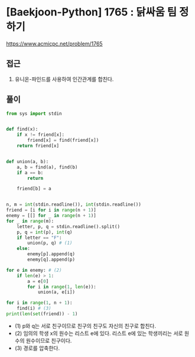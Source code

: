 [Baekjoon-Python] 1765 : 닭싸움 팀 정하기
=
<https://www.acmicpc.net/problem/1765>


접근
--


1. 유니온-파인드를 사용하여 인간관계를 합친다.


풀이
--



```python
from sys import stdin


def find(x):
    if x != friend[x]:
        friend[x] = find(friend[x])
    return friend[x]


def union(a, b):
    a, b = find(a), find(b)
    if a == b:
        return

    friend[b] = a


n, m = int(stdin.readline()), int(stdin.readline())
friend = [i for i in range(n + 1)]
enemy = [[] for _ in range(n + 1)]
for _ in range(m):
    letter, p, q = stdin.readline().split()
    p, q = int(p), int(q)
    if letter == "F":
        union(p, q) # (1)
    else:
        enemy[p].append(q)
        enemy[q].append(p)

for e in enemy: # (2)
    if len(e) > 1:
        a = e[0]
        for i in range(1, len(e)):
            union(a, e[i])

for i in range(1, n + 1):
    find(i) # (3)
print(len(set(friend)) - 1)
```


* (1) p와 q는 서로 친구이므로 친구의 친구도 자신의 친구로 합친다.
* (2) 임의의 학생 x의 원수는 리스트 e에 있다. 리스트 e에 있는 학생끼리는 서로 원수의 원수이므로 친구이다.
* (3) 경로를 압축한다.
